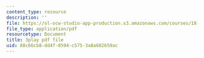 ```yaml
---
content_type: resource
description: ''
file: https://ol-ocw-studio-app-production.s3.amazonaws.com/courses/18-650-statistics-for-applications-fall-2016/88c66cb8dd4f0594c5753a8a602659ac_VPZD_aij8H0.pdf
file_type: application/pdf
resourcetype: Document
title: 3play pdf file
uid: 88c66cb8-dd4f-0594-c575-3a8a602659ac
---
```

